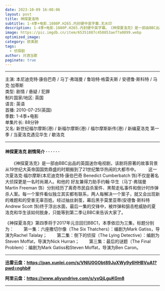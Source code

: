 ```yaml
---
date: 2023-10-09 16:08:06
layout: post
title: 神探夏洛特
subtitle: 1-4季+电影.1080P.H265.内封硬中英字幕.无水印
description: 1-4季+电影.1080P.H265.内封硬中英字幕。　《神探夏洛克》是一部由BBC出品的英国迷你电视剧，该剧将原著的故事背景从19世纪大英帝国国势鼎盛的时期搬到了21世纪繁华热闹的大都市中...
image: https://pic.imgdb.cn/item/65351887c458853aef7a0899.webp
optimized_image: 
category: 欧美剧
tags:
  - 侦探剧
author: 对酒当歌
paginate: true
---
```


---

主演: 本尼迪克特·康伯巴奇 / 马丁·弗瑞曼 / 鲁珀特·格雷夫斯 / 安德鲁·斯科特 / 马克·加蒂斯  
类型: 剧情 / 悬疑 / 犯罪  
制片国家/地区: 英国  
语言: 英语  
首播: 2010-07-25(英国)  
季数:  1-4季+电影  
单集片长: 88分钟  
又名: 新世纪福尔摩斯(港) / 新福尔摩斯(港) / 福尔摩斯新传(港) / 新编夏洛克 第一季 / 当夏洛克遇见华生 / 歇洛克  

---

#### 神探夏洛克  剧情简介 · · · · · ·

　　《神探夏洛克》是一部由BBC出品的英国迷你电视剧，该剧将原著的故事背景从19世纪大英帝国国势鼎盛的时期搬到了21世纪繁华热闹的大都市中。
　　这一次夏洛克·福尔摩斯(本尼迪克特·康伯巴奇 Benedict Cumberbatch 饰)不仅是著名大侦探更是一名时尚潮人。和他的 好友兼得力助手约翰·华生（马丁·弗瑞曼 Martin Freeman 饰）分别经历了离奇市民自杀案件、黑帮走私事件和倒计时炸弹杀人案。每一个案件看似独立其实都有联系，两人每解决一个案子，就又会出现新的难题和的受害无辜百姓。经过抽丝剥茧，幕后黑手莫里亚蒂(安德鲁·斯科特 Andrew Scott 饰)终于浮出水面，最后一集的交锋中，被炸弹和狙击枪威胁的夏洛克和华生该如何脱身，只能等到第二季让BBC来告诉大家了。

《神探夏洛克》第四季将于2017年元旦回归BBC1，本季依旧为三集，标题分别为：
　　第一集：六座撒切尔像（The Six Thatchers）：编剧为Mark Gatiss，导演为Rachel Talalay；
　　第二集：倒下的侦探（The Lying Detective）：编剧为Steven Moffat，导演为Nick Hurran；
　　第三集：最后的谜题（The Final Problem）：编剧为Mark Gatiss和Steven Moffat，导演为Ben Caron。

---

**迅雷云盘：<https://pan.xunlei.com/s/VNlU0GObt89JuXWy9y6HHBVuA1?pwd=nghb#>**

**阿里云盘：<https://www.aliyundrive.com/s/yxQjLguKGm8>**

---
